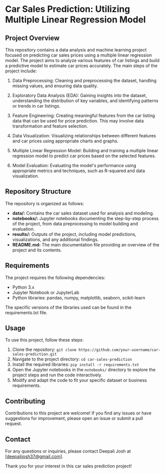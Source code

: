 # Car Sales Prediction: Utilizing Multiple Linear Regression Model

## Project Overview

This repository contains a data analysis and machine learning project focused on predicting car sales prices using a multiple linear regression model. The project aims to analyze various features of car listings and build a predictive model to estimate car prices accurately. The main steps of the project include:

1. Data Preprocessing: Cleaning and preprocessing the dataset, handling missing values, and ensuring data quality.

2. Exploratory Data Analysis (EDA): Gaining insights into the dataset, understanding the distribution of key variables, and identifying patterns or trends in car listings.

3. Feature Engineering: Creating meaningful features from the car listing data that can be used for price prediction. This may involve data transformation and feature selection.

4. Data Visualization: Visualizing relationships between different features and car prices using appropriate charts and graphs.

5. Multiple Linear Regression Model: Building and training a multiple linear regression model to predict car prices based on the selected features.

6. Model Evaluation: Evaluating the model's performance using appropriate metrics and techniques, such as R-squared and data visualization.


## Repository Structure

The repository is organized as follows:

- **data/:** Contains the car sales dataset used for analysis and modeling.
- **notebooks/:** Jupyter notebooks documenting the step-by-step process of the project, from data preprocessing to model building and evaluation.
- **results/:** Outputs of the project, including model predictions, visualizations, and any additional findings.
- **README.md:** The main documentation file providing an overview of the project and its contents.

## Requirements

The project requires the following dependencies:

- Python 3.x
- Jupyter Notebook or JupyterLab
- Python libraries: pandas, numpy, matplotlib, seaborn, scikit-learn

The specific versions of the libraries used can be found in the requirements.txt file.

## Usage

To use this project, follow these steps:

1. Clone the repository: `git clone https://github.com/your-username/car-sales-prediction.git`
2. Navigate to the project directory: `cd car-sales-prediction`
3. Install the required libraries: `pip install -r requirements.txt`
4. Open the Jupyter notebooks in the `notebooks/` directory to explore the project steps and run the code interactively.
5. Modify and adapt the code to fit your specific dataset or business requirements.

## Contributing

Contributions to this project are welcome! If you find any issues or have suggestions for improvement, please open an issue or submit a pull request.

## Contact

For any questions or inquiries, please contact Deepali Josh at [deepalijosh37@gmail.com].

Thank you for your interest in this car sales prediction project!
